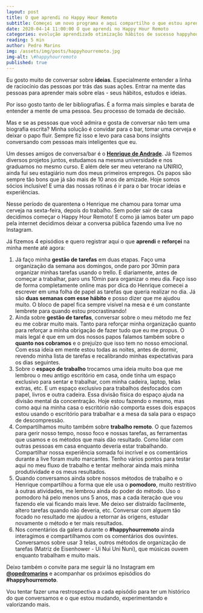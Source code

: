 ```yaml
---
layout: post
title: O que aprendi no Happy Hour Remoto
subtitle: Começei um novo programa e aqui compartilho o que estou aprendendo
date: 2020-04-14 11:00:00 O que aprendi no Happy Hour Remoto
categories: evolução aprendizado otimização hábitos de sucesso happyhourremoto
reading: 5 min
author: Pedro Marins
img: /assets/img/posts/happyhourremoto.jpg
img-alt: \#happyhourremoto
published: true
---
```


Eu gosto muito de conversar sobre **ideias**. Especialmente entender a linha de raciocínio das pessoas por trás das suas ações. Entrar na mente das pessoas para aprender mais sobre elas - seus hábitos, estudos e ideias.

Por isso gosto tanto de ler bibliografias. É a forma mais simples e barata de entender a mente de uma pessoa. Seu processo de tomada de decisão. 

Mas e se as pessoas que você admira e gosta de conversar não tem uma biografia escrita? Minha solução é convidar para o bar, tomar uma cerveja e deixar o papo fluir. Sempre fiz isso e levo para casa bons insights conversando com pessoas mais inteligentes que eu. 

Um desses amigos de conversa/bar é o [**Henrique de Andrade**](http://henriquedeandrade.com.br/). Já fizemos diversos projetos juntos, estudamos na mesma universidade e nos graduamos no mesmo curso. E além dele ser meu veterano na UNIRIO, ainda fui seu estagiário num dos meus primeiros empregos. Os papos são sempre tão bons que já são mais de 10 anos de amizade. Hoje somos sócios inclusive! E uma das nossas rotinas é ir para o bar trocar ideias e experiências.

Nesse período de quarentena o Henrique me chamou para tomar uma cerveja na sexta-feira, depois do trabalho. Sem poder sair de casa decidimos começar o Happy Hour Remoto! E como já iamos bater um papo pela internet decidimos deixar a conversa pública fazendo uma live no Instagram.

Já fizemos 4 episódios e quero registrar aqui o que **aprendi** e **reforçei** na minha mente até agora:

1. Já faço minha **gestão de tarefas** em duas etapas. Faço uma organização da semana aos domingos, onde paro por 30min para organizar minhas tarefas usando o trello. E diariamente, antes de começar a trabalhar, paro uns 10min para organizar o meu dia. Faço isso de forma completamente online mas por dica do Henrique comecei a escrever em uma folha de papel as tarefas que queria realizar no dia. Já são **duas semanas com esse hábito** e posso dizer que me ajudou muito. O bloco de papel fica sempre visível na mesa e é um constante lembrete para quando estou procrastinando!
2. Ainda sobre **gestão de tarefas**, conversar sobre o meu método me fez eu me cobrar muito mais. Tanto para reforçar minha organização quanto para reforçar a minha obrigação de fazer tudo que eu me propus. O mais legal é que em um dos nossos papos falamos também sobre o **quanto nos cobramos** e o prejuízo que isso tem no nosso emocional. Com essa ideia em mente estou todas as noites, antes de dormir, revendo minha lista de tarefas e recalibrando minhas expectativas para os dias seguintes.
3. Sobre o **espaço de trabalho** trocamos uma ideia muito boa que me lembrou o meu antigo escritório em casa, onde tinha um espaço exclusivo para sentar e trabalhar, com minha cadeira, laptop, telas extras, etc. E um espaço exclusivo para trabalhos desfocados com papel, livros e outra cadeira. Essa divisão física do espaço ajuda na divisão mental da concentração. Hoje estou fazendo o mesmo, mas como aqui na minha casa o escritório não comporta esses dois espaços estou usando o escritório para trabalhar e a mesa da sala para o espaço de descompressão.
4. Compartilhamos muito também sobre **trabalho remoto**. O que fazemos para gerir nosso tempo, nosso foco e nossas tarefas, as ferramentas que usamos e os métodos que mais dão resultado. Como lidar com outras pessoas em casa enquanto deveria estar trabalhando. Compartilhar nossa experiência somada foi incrível e os comentários durante a live foram muito marcantes. Tenho vários pontos para testar aqui no meu fluxo de trabalho e tentar melhorar ainda mais minha produtividade e os meus resultados.
5. Quando conversamos ainda sobre nossos métodos de trabalho e o Henrique compartilhou a forma que ele usa o **pomodoro**, muito restritivo à outras atividades, me lembrou ainda do poder do método. Uso o pomodoro há pelo menos uns 5 anos, mas a cada iteração que vou fazendo ele vai ficando mais leve. Me deixo ser distraído facilmente, altero tarefas quando não deveria, etc. Conversar com alguem tão focado no resultado me ajudou a retornar às origens, estudar novamente o método e ter mais resultados.
6. Nos comentários da galera durante o **#happyhourremoto** ainda interagimos e compartilhamos com os comentários dos ouvintes. Conversamos sobre usar 3 telas, outros métodos de organização de tarefas (Matriz de Eisenhower - Ui Nui Uni Nuni), que músicas ouvem enquanto trabalham e muito mais.

Deixo também o convite para me seguir lá no Instagram em [**@opedromarins**](https://www.instagram.com/opedromarins/) e acompanhar os próximos episódios do **#happyhourremoto**.

Vou tentar fazer uma restrospectiva a cada episódio para ter um histórico do que conversamos e o que estou mudando, experimentando e valorizando mais.